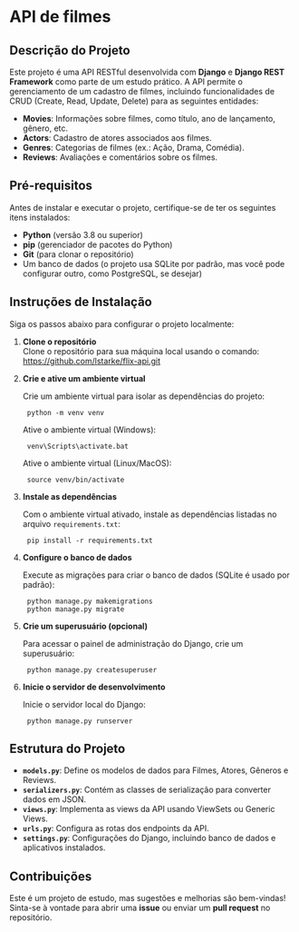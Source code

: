 # API de filmes

## Descrição do Projeto

Este projeto é uma API RESTful desenvolvida com **Django** e **Django REST Framework** como parte de um estudo prático. A API permite o gerenciamento de um cadastro de filmes, incluindo funcionalidades de CRUD (Create, Read, Update, Delete) para as seguintes entidades:

- **Movies**: Informações sobre filmes, como título, ano de lançamento, gênero, etc.
- **Actors**: Cadastro de atores associados aos filmes.
- **Genres**: Categorias de filmes (ex.: Ação, Drama, Comédia).
- **Reviews**: Avaliações e comentários sobre os filmes.

## Pré-requisitos

Antes de instalar e executar o projeto, certifique-se de ter os seguintes itens instalados:

- **Python** (versão 3.8 ou superior)
- **pip** (gerenciador de pacotes do Python)
- **Git** (para clonar o repositório)
- Um banco de dados (o projeto usa SQLite por padrão, mas você pode configurar outro, como PostgreSQL, se desejar)

## Instruções de Instalação

Siga os passos abaixo para configurar o projeto localmente:

1. **Clone o repositório**  
    Clone o repositório para sua máquina local usando o comando: https://github.com/lstarke/flix-api.git

2. **Crie e ative um ambiente virtual**

    Crie um ambiente virtual para isolar as dependências do projeto: 

        python -m venv venv

    Ative o ambiente virtual (Windows):
        
        venv\Scripts\activate.bat

    Ative o ambiente virtual (Linux/MacOS):

        source venv/bin/activate

3. **Instale as dependências**

    Com o ambiente virtual ativado, instale as dependências listadas no arquivo `requirements.txt`:

        pip install -r requirements.txt

4. **Configure o banco de dados**

    Execute as migrações para criar o banco de dados (SQLite é usado por padrão):

        python manage.py makemigrations
        python manage.py migrate

5. **Crie um superusuário (opcional)**
    
    Para acessar o painel de administração do Django, crie um superusuário:

        python manage.py createsuperuser

6. **Inicie o servidor de desenvolvimento**  
    
    Inicie o servidor local do Django:

        python manage.py runserver

## Estrutura do Projeto

- **`models.py`**: Define os modelos de dados para Filmes, Atores, Gêneros e Reviews.
- **`serializers.py`**: Contém as classes de serialização para converter dados em JSON.
- **`views.py`**: Implementa as views da API usando ViewSets ou Generic Views.
- **`urls.py`**: Configura as rotas dos endpoints da API.
- **`settings.py`**: Configurações do Django, incluindo banco de dados e aplicativos instalados.

## Contribuições

Este é um projeto de estudo, mas sugestões e melhorias são bem-vindas! Sinta-se à vontade para abrir uma **issue** ou enviar um **pull request** no repositório.


